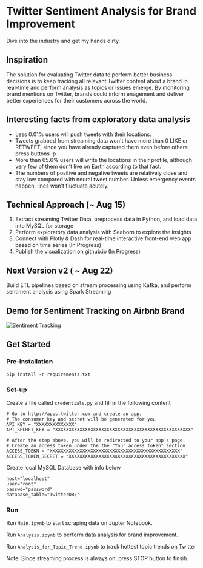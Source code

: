 # Twitter Sentiment Analysis for Brand Improvement
Dive into the industry and get my hands dirty.

## Inspiration
The solution for evaluating Twitter data to perform better business decisions is to keep tracking all relevant Twitter content about a brand in real-time and perform analysis as topics or issues emerge. By monitoring brand mentions on Twitter, brands could inform enagement and deliver better experiences for their customers across the world.


## Interesting facts from exploratory data analysis
- Less 0.01% users will push tweets with their locations.
- Tweets grabbed from streaming data won't have more than 0 LIKE or RETWEET, since you have already captured them even before others press buttons :p
- More than 65.6% users will write the locations in their profile, although very few of them don't live on Earth according to that fact.
- The numbers of positive and negative tweets are relatively close and stay low compared with neural tweet number. Unless emergency events happen, lines won't fluctuate acutely.


## Technical Approach (~ Aug 15)
1. Extract streaming Twitter Data, preprocess data in Python, and load data into MySQL for storage
2. Perform exploratory data analysis with Seaborn to explore the insights
3. Connect with Plotly & Dash for real-time interactive front-end web app based on time series (In Progress)
4. Publish the visualization on github.io (In Progress)


## Next Version v2 ( ~ Aug 22)
Build ETL pipelines based on stream processing using Kafka, and perform sentiment analysis using Spark Streaming


## Demo for Sentiment Tracking on Airbnb Brand
![Sentiment Tracking](https://github.com/Chulong-Li/Twitter-Data-Sentiment-Analysis/blob/master/demo)


## Get Started
### Pre-installation
```
pip install -r requirements.txt
```
### Set-up
Create a file called ```credentials.py``` and fill in the following content
```
# Go to http://apps.twitter.com and create an app.
# The consumer key and secret will be generated for you
API_KEY = "XXXXXXXXXXXXXX"
API_SECRET_KEY = "XXXXXXXXXXXXXXXXXXXXXXXXXXXXXXXXXXXXXXXXXXXXXXXXXX"

# After the step above, you will be redirected to your app's page.
# Create an access token under the the "Your access token" section
ACCESS_TOEKN = "XXXXXXXXXXXXXXXXXXXXXXXXXXXXXXXXXXXXXXXXXXXXXXXX"
ACCESS_TOKEN_SECRET = "XXXXXXXXXXXXXXXXXXXXXXXXXXXXXXXXXXXXXXXXXXX"
```

Create local MySQL Database with info below
```
host="localhost"
user="root"
passwd="password"
database_table="TwitterDB\"
```
### Run
Run ```Main.ipynb``` to start scraping data on Jupter Notebook. 

Run ```Analysis.ipynb``` to perform data analysis for brand improvement.

Run ```Analysis_for_Topic_Trend.ipynb``` to track hottest topic trends on Twitter

Note: Since streaming process is always on, press STOP button to finsih.
